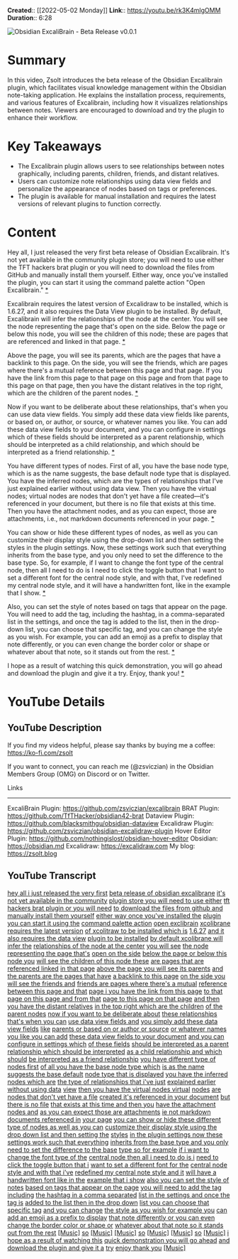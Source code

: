 **Created**:: [[2022-05-02 Monday]]
**Link**:: https://youtu.be/rk3K4mlgOMM
**Duration**:: 6:28

![Obsidian ExcaliBrain - Beta Release v0.0.1](https://youtu.be/rk3K4mlgOMM)

# Summary
In this video, Zsolt introduces the beta release of the Obsidian Excalibrain plugin, which facilitates visual knowledge management within the Obsidian note-taking application. He explains the installation process, requirements, and various features of Excalibrain, including how it visualizes relationships between notes. Viewers are encouraged to download and try the plugin to enhance their workflow.

# Key Takeaways
- The Excalibrain plugin allows users to see relationships between notes graphically, including parents, children, friends, and distant relatives.
- Users can customize note relationships using data view fields and personalize the appearance of nodes based on tags or preferences.
- The plugin is available for manual installation and requires the latest versions of relevant plugins to function correctly.

# Content
Hey all, I just released the very first beta release of Obsidian Excalibrain. It's not yet available in the community plugin store; you will need to use either the TFT hackers brat plugin or you will need to download the files from GitHub and manually install them yourself. Either way, once you've installed the plugin, you can start it using the command palette action "Open Excalibrain."  [* ](https://youtu.be/rk3K4mlgOMM?t=0)

Excalibrain requires the latest version of Excalidraw to be installed, which is 1.6.27, and it also requires the Data View plugin to be installed. By default, Excalibrain will infer the relationships of the node at the center. You will see the node representing the page that's open on the side. Below the page or below this node, you will see the children of this node; these are pages that are referenced and linked in that page. [* ](https://youtu.be/rk3K4mlgOMM?t=3)

Above the page, you will see its parents, which are the pages that have a backlink to this page. On the side, you will see the friends, which are pages where there's a mutual reference between this page and that page. If you have the link from this page to that page on this page and from that page to this page on that page, then you have the distant relatives in the top right, which are the children of the parent nodes. [* ](https://youtu.be/rk3K4mlgOMM?t=9)

Now if you want to be deliberate about these relationships, that's when you can use data view fields. You simply add these data view fields like parents, or based on, or author, or source, or whatever names you like. You can add these data view fields to your document, and you can configure in settings which of these fields should be interpreted as a parent relationship, which should be interpreted as a child relationship, and which should be interpreted as a friend relationship. [* ](https://youtu.be/rk3K4mlgOMM?t=12)

You have different types of nodes. First of all, you have the base node type, which is as the name suggests, the base default node type that is displayed. You have the inferred nodes, which are the types of relationships that I've just explained earlier without using data view. Then you have the virtual nodes; virtual nodes are nodes that don't yet have a file created—it's referenced in your document, but there is no file that exists at this time. Then you have the attachment nodes, and as you can expect, those are attachments, i.e., not markdown documents referenced in your page. [* ](https://youtu.be/rk3K4mlgOMM?t=45)

You can show or hide these different types of nodes, as well as you can customize their display style using the drop-down list and then setting the styles in the plugin settings. Now, these settings work such that everything inherits from the base type, and you only need to set the difference to the base type. So, for example, if I want to change the font type of the central node, then all I need to do is I need to click the toggle button that I want to set a different font for the central node style, and with that, I've redefined my central node style, and it will have a handwritten font, like in the example that I show. [* ](https://youtu.be/rk3K4mlgOMM?t=48)

Also, you can set the style of notes based on tags that appear on the page. You will need to add the tag, including the hashtag, in a comma-separated list in the settings, and once the tag is added to the list, then in the drop-down list, you can choose that specific tag, and you can change the style as you wish. For example, you can add an emoji as a prefix to display that note differently, or you can even change the border color or shape or whatever about that note, so it stands out from the rest. [* ](https://youtu.be/rk3K4mlgOMM?t=155)

I hope as a result of watching this quick demonstration, you will go ahead and download the plugin and give it a try. Enjoy, thank you! [* ](https://youtu.be/rk3K4mlgOMM?t=372)

# YouTube Details

## YouTube Description

If you find  my videos helpful, please say thanks by buying me a coffee: https://ko-fi.com/zsolt

If you want to connect, you can reach me (@zsviczian) in the Obsidian Members Group (OMG) on Discord or on Twitter.

Links

---------

ExcaliBrain Plugin: https://github.com/zsviczian/excalibrain
BRAT Plugin: https://github.com/TfTHacker/obsidian42-brat
Dataview Plugin: https://github.com/blacksmithgu/obsidian-dataview
Excalidraw Plugin: https://github.com/zsviczian/obsidian-excalidraw-plugin
Hover Editor Plugin: https://github.com/nothingislost/obsidian-hover-editor
Obsidian: https://obsidian.md
Excalidraw: https://excalidraw.com
My blog: https://zsolt.blog

## YouTube Transcript

[hey all i just released the very first](https://youtu.be/rk3K4mlgOMM?t=0) [beta release of obsidian excalibrane](https://youtu.be/rk3K4mlgOMM?t=3) [it's not yet available in the community](https://youtu.be/rk3K4mlgOMM?t=7) [plugin store you will need to use either](https://youtu.be/rk3K4mlgOMM?t=9) [tft hackers brat plugin or you will need](https://youtu.be/rk3K4mlgOMM?t=12) [to download the files from github and](https://youtu.be/rk3K4mlgOMM?t=16) [manually install them yourself](https://youtu.be/rk3K4mlgOMM?t=20) [either way once you've installed the](https://youtu.be/rk3K4mlgOMM?t=23) [plugin you can start it using the](https://youtu.be/rk3K4mlgOMM?t=26) [command palette action](https://youtu.be/rk3K4mlgOMM?t=28) [open exclibrain](https://youtu.be/rk3K4mlgOMM?t=30) [xcolibrane requires the latest version](https://youtu.be/rk3K4mlgOMM?t=32) [of xcolitraw to be installed which is](https://youtu.be/rk3K4mlgOMM?t=36) [1.6.27](https://youtu.be/rk3K4mlgOMM?t=40) [and it also requires the data view](https://youtu.be/rk3K4mlgOMM?t=42) [plugin to be installed](https://youtu.be/rk3K4mlgOMM?t=45) [by default xcolibrane will infer the](https://youtu.be/rk3K4mlgOMM?t=48) [relationships of the node at the center](https://youtu.be/rk3K4mlgOMM?t=52) [you will see](https://youtu.be/rk3K4mlgOMM?t=55) [the node representing the page that's](https://youtu.be/rk3K4mlgOMM?t=56) [open on the side](https://youtu.be/rk3K4mlgOMM?t=59) [below the page or below this node you](https://youtu.be/rk3K4mlgOMM?t=61) [will see the children of this node these](https://youtu.be/rk3K4mlgOMM?t=64) [are pages that are referenced linked](https://youtu.be/rk3K4mlgOMM?t=67) [in that page](https://youtu.be/rk3K4mlgOMM?t=71) [above the page you will see its parents](https://youtu.be/rk3K4mlgOMM?t=73) [and the parents are the pages that have](https://youtu.be/rk3K4mlgOMM?t=76) [a backlink to this page](https://youtu.be/rk3K4mlgOMM?t=78) [on the side you will see the friends and](https://youtu.be/rk3K4mlgOMM?t=81) [friends are pages where there's a mutual](https://youtu.be/rk3K4mlgOMM?t=84) [reference between this page and that](https://youtu.be/rk3K4mlgOMM?t=87) [page i you have the link from this page](https://youtu.be/rk3K4mlgOMM?t=90) [to that page on this page and from that](https://youtu.be/rk3K4mlgOMM?t=93) [page to this page on that page](https://youtu.be/rk3K4mlgOMM?t=95) [and then you have the distant relatives](https://youtu.be/rk3K4mlgOMM?t=98) [in the top right which are the children](https://youtu.be/rk3K4mlgOMM?t=101) [of the parent nodes](https://youtu.be/rk3K4mlgOMM?t=103) [now if you want to be deliberate about](https://youtu.be/rk3K4mlgOMM?t=105) [these relationships that's when you can](https://youtu.be/rk3K4mlgOMM?t=108) [use data view fields and](https://youtu.be/rk3K4mlgOMM?t=111) [you simply add these data view fields](https://youtu.be/rk3K4mlgOMM?t=114) [like](https://youtu.be/rk3K4mlgOMM?t=117) [parents or based on or author or source](https://youtu.be/rk3K4mlgOMM?t=118) [or whatever names you like you can add](https://youtu.be/rk3K4mlgOMM?t=123) [these data view fields to your document](https://youtu.be/rk3K4mlgOMM?t=126) [and you can configure in settings which](https://youtu.be/rk3K4mlgOMM?t=129) [of these fields](https://youtu.be/rk3K4mlgOMM?t=132) [should be interpreted as a parent](https://youtu.be/rk3K4mlgOMM?t=133) [relationship which should be interpreted](https://youtu.be/rk3K4mlgOMM?t=136) [as a child relationship and which should](https://youtu.be/rk3K4mlgOMM?t=138) [be interpreted as a friend relationship](https://youtu.be/rk3K4mlgOMM?t=140) [you have different type of nodes first](https://youtu.be/rk3K4mlgOMM?t=145) [of all you have the base node type which](https://youtu.be/rk3K4mlgOMM?t=148) [is as the name suggests the base default](https://youtu.be/rk3K4mlgOMM?t=150) [node type that is displayed](https://youtu.be/rk3K4mlgOMM?t=154) [you have the inferred nodes which are](https://youtu.be/rk3K4mlgOMM?t=156) [the type of relationships that i've just](https://youtu.be/rk3K4mlgOMM?t=159) [explained earlier without using data](https://youtu.be/rk3K4mlgOMM?t=162) [view](https://youtu.be/rk3K4mlgOMM?t=166) [then you have the virtual nodes virtual](https://youtu.be/rk3K4mlgOMM?t=166) [nodes](https://youtu.be/rk3K4mlgOMM?t=170) [are nodes that don't yet have a file](https://youtu.be/rk3K4mlgOMM?t=171) [created it's referenced in your document](https://youtu.be/rk3K4mlgOMM?t=174) [but there is no file](https://youtu.be/rk3K4mlgOMM?t=176) [that exists at this time and then you](https://youtu.be/rk3K4mlgOMM?t=178) [have the attachment nodes and](https://youtu.be/rk3K4mlgOMM?t=181) [as you can expect those are attachments](https://youtu.be/rk3K4mlgOMM?t=184) [ie not markdown documents referenced in](https://youtu.be/rk3K4mlgOMM?t=187) [your page](https://youtu.be/rk3K4mlgOMM?t=190) [you can show or hide these different](https://youtu.be/rk3K4mlgOMM?t=191) [type of nodes as well as you can](https://youtu.be/rk3K4mlgOMM?t=194) [customize their display style using the](https://youtu.be/rk3K4mlgOMM?t=196) [drop down list and then setting the](https://youtu.be/rk3K4mlgOMM?t=201) [styles](https://youtu.be/rk3K4mlgOMM?t=203) [in the plugin settings now these](https://youtu.be/rk3K4mlgOMM?t=204) [settings work such that everything](https://youtu.be/rk3K4mlgOMM?t=207) [inherits from the base type and you only](https://youtu.be/rk3K4mlgOMM?t=210) [need to set the difference to the base](https://youtu.be/rk3K4mlgOMM?t=213) [type so for example](https://youtu.be/rk3K4mlgOMM?t=215) [if i want to change the font type of the](https://youtu.be/rk3K4mlgOMM?t=217) [central node then all i need to do is i](https://youtu.be/rk3K4mlgOMM?t=220) [need to click the toggle button that i](https://youtu.be/rk3K4mlgOMM?t=224) [want to set a different font for the](https://youtu.be/rk3K4mlgOMM?t=227) [central node style and with that i've](https://youtu.be/rk3K4mlgOMM?t=230) [redefined my central note style and it](https://youtu.be/rk3K4mlgOMM?t=234) [will have a handwritten font like in the](https://youtu.be/rk3K4mlgOMM?t=237) [example that i show](https://youtu.be/rk3K4mlgOMM?t=241) [also you can set the style of notes](https://youtu.be/rk3K4mlgOMM?t=243) [based on tags that appear on the page](https://youtu.be/rk3K4mlgOMM?t=246) [you will need to add the tag including](https://youtu.be/rk3K4mlgOMM?t=249) [the hashtag in a comma separated](https://youtu.be/rk3K4mlgOMM?t=252) [list in the settings and once the tag is](https://youtu.be/rk3K4mlgOMM?t=255) [added to the list then in the drop down](https://youtu.be/rk3K4mlgOMM?t=258) [list you can choose that specific tag](https://youtu.be/rk3K4mlgOMM?t=261) [and you can change](https://youtu.be/rk3K4mlgOMM?t=265) [the style as you wish for example you](https://youtu.be/rk3K4mlgOMM?t=266) [can add an emoji as a prefix to display](https://youtu.be/rk3K4mlgOMM?t=270) [that note differently or you can even](https://youtu.be/rk3K4mlgOMM?t=274) [change the border color or shape or](https://youtu.be/rk3K4mlgOMM?t=276) [whatever about that note so it stands](https://youtu.be/rk3K4mlgOMM?t=280) [out from the rest](https://youtu.be/rk3K4mlgOMM?t=283) [[Music]](https://youtu.be/rk3K4mlgOMM?t=288) [so](https://youtu.be/rk3K4mlgOMM?t=312) [[Music]](https://youtu.be/rk3K4mlgOMM?t=314) [[Music]](https://youtu.be/rk3K4mlgOMM?t=330) [so](https://youtu.be/rk3K4mlgOMM?t=341) [[Music]](https://youtu.be/rk3K4mlgOMM?t=345) [[Music]](https://youtu.be/rk3K4mlgOMM?t=353) [so](https://youtu.be/rk3K4mlgOMM?t=355) [[Music]](https://youtu.be/rk3K4mlgOMM?t=357) [i hope as a result of watching this](https://youtu.be/rk3K4mlgOMM?t=372) [quick demonstration you will go ahead](https://youtu.be/rk3K4mlgOMM?t=374) [and download the plugin and give it a](https://youtu.be/rk3K4mlgOMM?t=377) [try](https://youtu.be/rk3K4mlgOMM?t=379) [enjoy thank you](https://youtu.be/rk3K4mlgOMM?t=380) [[Music]](https://youtu.be/rk3K4mlgOMM?t=383) 

